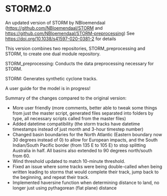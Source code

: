 # STORM2.0
An updated version of STORM by NBloemendaal (https://github.com/NBloemendaal/STORM and https://github.com/NBloemendaal/STORM-preprocessing)
See https://doi.org/10.1038/s41597-020-0381-2 for details

This version combines two repositories, STORM_preprocessing and STORM, to create one dual module repository.

STORM_preprocessing:
Conducts the data preprocessing necessary for STORM.

STORM:
Generates synthetic cyclone tracks.

A user guide for the model is in progress!

Summary of the changes compared to the original version:

- More user friendly (more comments, better able to tweak some things from just the master script, generated files separated into folders by type, all necessary scripts called from the master files)
- Added datetime compatibility (the storm tracks have datetime timestamps instead of just month and 3-hour timestep number)
- Changed basin boundaries for the North Atlantic (Eastern boundary now 30 degrees instead of 0) to allow for European impacts, and the South Indian/South Pacific border (from 135 E to 105 E) to stop splitting Australia in half. All basins also extended to 90 degrees north/south from 60.
- Wind threshold updated to match 10-minute threshold.
- Fixed an issue where some tracks were being double-called when being written leading to storms that would complete their track, jump back to the beginning, and repeat their track.
- Implemented haversine function when determining distance to land, no longer just using pythagorean (flat plane) distance
  
